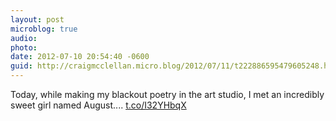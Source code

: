 ```yaml
---
layout: post
microblog: true
audio: 
photo: 
date: 2012-07-10 20:54:40 -0600
guid: http://craigmcclellan.micro.blog/2012/07/11/t222886595479605248.html
---
```

Today, while making my blackout poetry in the art studio, I met an incredibly sweet girl named August.... [t.co/I32YHbqX](http://t.co/I32YHbqX)

